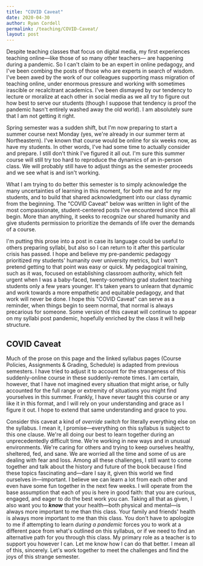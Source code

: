 ```yaml
---
title: "COVID Caveat"
date: 2020-04-30
author: Ryan Cordell
permalink: /teaching/COVID-Caveat/
layout: post
---
```


Despite teaching classes that focus on digital media, my first experiences teaching online—like those of so many other teachers— are happening during a pandemic. So I can't claim to be an expert in online pedagogy, and I've been combing the posts of those who are experts in search of wisdom. I've been awed by the work of our colleagues supporting mass migration of teaching online, under enormous pressure and working with sometimes irascible or recalcitrant academics. I've been dismayed by our tendency to lecture or moralize at each other in social media as we all try to figure out how best to serve our students (though I suppose that tendency is proof the pandemic hasn't entirely washed away the old world). I am absolutely sure that I am not getting it right.

Spring semester was a sudden shift, but I'm now preparing to start a summer course next Monday (yes, we're already in our summer term at Northeastern). I've known that course would be online for six weeks now, as have my students. In other words, I've had some time to actually consider and prepare. I still don't think I've figured it all out. I'm sure this summer course will still try too hard to reproduce the dynamics of an in-person class. We will probably still have to adjust things as the semester proceeds and we see what is and isn't working.

What I am trying to do better this semester is to simply acknowledge the many uncertainties of learning in this moment, for both me and for my students, and to build that shared acknowledgment into our class dynamic from the beginning. The "COVID Caveat" below was written in light of the most compassionate, student-centered posts I've encountered since this all begin. More than anything, it seeks to recognize our shared humanity and give students permission to prioritize the demands of life over the demands of a course. 

I'm putting this prose into a post in case its language could be useful to others preparing syllabi, but also so I can return to it after this particular crisis has passed. I hope and believe my pre-pandemic pedagogy prioritized my students' humanity over university metrics, but I won't pretend getting to that point was easy or quick. My pedagogical training, such as it was, focused on establishing classroom authority, which felt urgent when I was a baby-faced, twenty-something grad student teaching students only a few years younger. It's taken years to unlearn that dynamic and work towards a more empathetic and equitable pedagogy, and that work will never be done. I hope this "COVID Caveat" can serve as a reminder, when things begin to seem normal, that normal is always precarious for someone. Some version of this caveat will continue to appear on my syllabi post pandemic, hopefully enriched by the class it will help structure. 

## COVID Caveat

Much of the prose on this page and the linked syllabus pages (Course Policies, Assignments & Grading, Schedule) is adapted from previous semesters. I have tried to adjust it to account for the strangeness of this suddenly-online course in these suddenly-remote times. I am certain, however, that I have not imagined every situation that might arise, or fully accounted for the full range or extremity of situations you might find yourselves in this summer. Frankly, I have never taught this course or any like it in this format, and I will rely on your understanding and grace as I figure it out. I hope to extend that same understanding and grace to you. 

Consider this caveat a kind of _override switch_ for literally everything else on the syllabus. I mean it, I promise—everything on this syllabus is subject to this one clause. We're all doing our best to learn together during an unprecedentedly difficult time. We're working in new ways and in unusual environments. We're caring for others and trying to keep ourselves healthy, sheltered, fed, and sane. We are worried all the time and some of us are dealing with fear and loss. Among all these challenges, I still want to come together and talk about the history and future of the book because I find these topics fascinating and—dare I say it, given this world we find ourselves in—important. I believe we can learn a lot from each other and even have some fun together in the next few weeks. I will operate from the base assumption that each of you is here in good faith: that you are curious, engaged, and eager to do the best work you can. Taking all that as given, I also want you to **_know_** that your health—both physical and mental—is always more important to me than this class. Your family and friends' health is always more important to me than this class. You don't have to apologize to me if attempting to learn _during a pandemic_ forces you to work at a different pace from what's outlined on this syllabus, or if we need to find an alternative path for you through this class. My primary role as a teacher is to support you however I can. Let me know how I can do that better. I mean all of this, sincerely. Let's work together to meet the challenges and find the joys of this strange semester. 
  